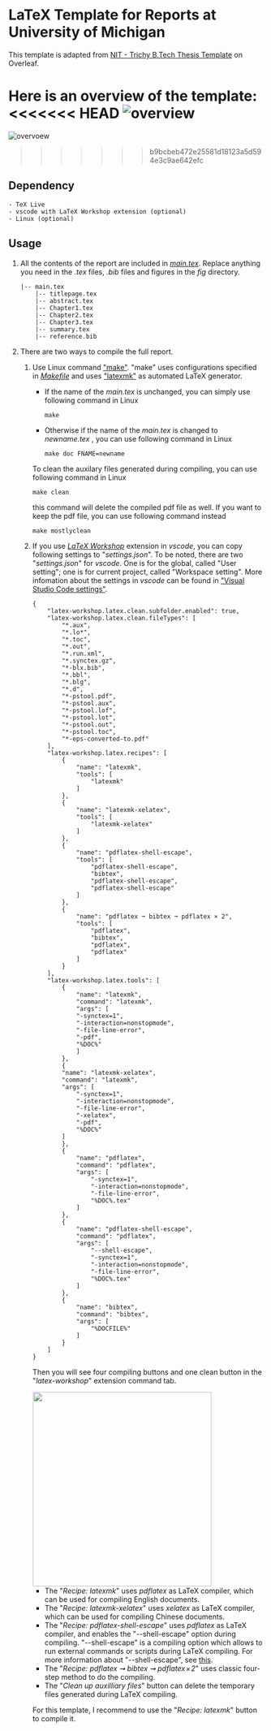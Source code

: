 # LaTeX Template for Reports at University of Michigan

This template is adapted from [NIT - Trichy B.Tech Thesis Template](https://www.overleaf.com/latex/templates/nit-trichy-btech-thesis-template/cywtdmqjjmgr)
on Overleaf.

Here is an overview of the template:
<<<<<<< HEAD
![overview](fig/overview.JPG)
=======
![overvoew](fig/overview.JPG)
>>>>>>> b9bcbeb472e25581d18123a5d594e3c9ae642efc

## Dependency

    - TeX Live
    - vscode with LaTeX Workshop extension (optional)
    - Linux (optional)

## Usage

1. All the contents of the report are included in [*main.tex*](main.tex). Replace anything you need in the *.tex* files, *.bib* files and figures in the *fig* directory.
   
    ```
    |-- main.tex
        |-- titlepage.tex
        |-- abstract.tex
        |-- Chapter1.tex
        |-- Chapter2.tex
        |-- Chapter3.tex
        |-- summary.tex
        |-- reference.bib
    ```

2. There are two ways to compile the full report.
    
    1. Use Linux command ["make"](https://www.gnu.org/software/make/#:~:text=Make%20is%20not%20limited%20to,or%20Makeinfo%20to%20format%20documentation.). 
   "make" uses configurations specified in [*Makefile*](Makefile) and 
   uses ["latexmk"](https://ctan.org/pkg/latexmk?lang=en) as automated LaTeX 
   generator. 
       - If the name of the *main.tex* is unchanged, you can simply use 
        following command in Linux
  
            ```
            make
            ```
       - Otherwise if the name of the *main.tex* is changed to *newname.tex* , 
        you can use following command in Linux

            ```
            make doc FNAME=newname
            ```
        To clean the auxilary files generated during compiling, you can use 
        following command in Linux

        ```
        make clean
        ```
        this command will delete the compiled pdf file as well. If you want to
        keep the pdf file, you can use following command instead

        ```
        make mostlyclean
        ```

    1. If you use [*LaTeX Workshop*](https://marketplace.visualstudio.com/items?itemName=James-Yu.latex-workshop) 
   extension in *vscode*, you can copy following settings to "*settings.json*". 
   To be noted, there are two "*settings.json*" for *vscode*. One is for the 
   global, called "User setting"; one is for current project, called "Workspace 
   setting". More infomation about the settings in *vscode* can be found in 
   ["Visual Studio Code settings"](https://code.visualstudio.com/docs/getstarted/settings).

        ```
        {
            "latex-workshop.latex.clean.subfolder.enabled": true,
            "latex-workshop.latex.clean.fileTypes": [ 
                "*.aux",
                "*.lo*",
                "*.toc",
                "*.out",
                "*.run.xml",
                "*.synctex.gz",
                "*-blx.bib",
                "*.bbl",
                "*.blg",
                "*.d",
                "*-pstool.pdf",
                "*-pstool.aux",
                "*-pstool.lof",
                "*-pstool.lot",
                "*-pstool.out",
                "*-pstool.toc",
                "*-eps-converted-to.pdf"
            ],
            "latex-workshop.latex.recipes": [
                {
                    "name": "latexmk",
                    "tools": [
                        "latexmk"
                    ]
                },
                {
                    "name": "latexmk-xelatex",
                    "tools": [
                        "latexmk-xelatex"
                    ]
                },
                {
                    "name": "pdflatex-shell-escape",
                    "tools": [
                        "pdflatex-shell-escape",
                        "bibtex",
                        "pdflatex-shell-escape",
                        "pdflatex-shell-escape"
                    ]
                },
                {
                    "name": "pdflatex ➞ bibtex ➞ pdflatex × 2",
                    "tools": [
                        "pdflatex",
                        "bibtex",
                        "pdflatex",
                        "pdflatex"
                    ]
                }
            ],
            "latex-workshop.latex.tools": [
                {
                    "name": "latexmk",
                    "command": "latexmk",
                    "args": [
                    "-synctex=1",
                    "-interaction=nonstopmode",
                    "-file-line-error",
                    "-pdf",
                    "%DOC%"
                    ]
                },
                {
                "name": "latexmk-xelatex",
                "command": "latexmk",
                "args": [
                    "-synctex=1",
                    "-interaction=nonstopmode",
                    "-file-line-error",
                    "-xelatex",
                    "-pdf",
                    "%DOC%"
                ]
                },
                {
                    "name": "pdflatex",
                    "command": "pdflatex",
                    "args": [
                        "-synctex=1",
                        "-interaction=nonstopmode",
                        "-file-line-error",
                        "%DOC%.tex"
                    ]
                },
                {
                    "name": "pdflatex-shell-escape",
                    "command": "pdflatex",
                    "args": [
                        "--shell-escape",
                        "-synctex=1",
                        "-interaction=nonstopmode",
                        "-file-line-error",
                        "%DOC%.tex"
                    ]
                },
                {
                    "name": "bibtex",
                    "command": "bibtex",
                    "args": [
                        "%DOCFILE%"
                    ]
                }
            ]
        }
        ```
    
        Then you will see four compiling buttons and one clean button in the 
        "*latex-workshop*" extension command tab.

        <img src="./fig/recipe.JPG" width = "352" height = "383" align=center />

        - The "*Recipe: latexmk*" uses *pdflatex* as LaTeX compiler, which can 
        be used for compiling English documents. 
        - The "*Recipe: latexmk-xelatex*" uses *xelatex* as LaTeX compiler, 
        which can be used for compiling Chinese documents. 
        - The "*Recipe: pdflatex-shell-escape*" uses *pdflatex* as LaTeX compiler, 
        and enables the "--shell-escape" option during compiling. "--shell-escape" 
        is a compiling option which allows to run external commands or scripts 
        during LaTeX compiling. For more information about "--shell-escape", see
        [this](https://tex.stackexchange.com/questions/88740/what-does-shell-escape-do).
        - The "*Recipe: pdflatex ➞ bibtex ➞ pdflatex × 2*" uses classic 
        four-step method to do the compiling.
        - The "*Clean up auxilliary files*" button can delete the temporary files 
        generated during LaTeX compiling.  

        For this template, I recommend to use the "*Recipe: latexmk*" button
        to compile it.
